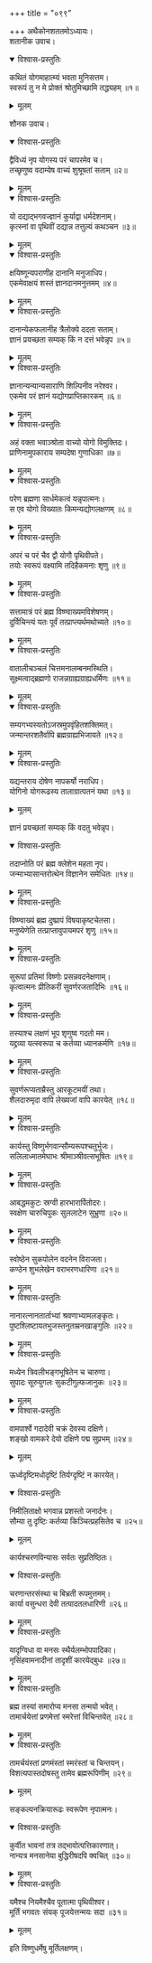 +++
title = "०९९"

+++
अथैकोनशततमोऽध्यायः।  
शतानीक उवाच।  

<details open><summary>विश्वास-प्रस्तुतिः</summary>

कथितं योगमाहात्म्यं भवता मुनिसत्तम।  
स्वरूपं तु न मे प्रोक्तं श्रोतुमिच्छामि तद्ध्यहम् ॥१॥
</details>

<details><summary>मूलम्</summary>

कथितं योगमाहात्म्यं भवता मुनिसत्तम।  
स्वरूपं तु न मे प्रोक्तं श्रोतुमिच्छामि तद्ध्यहम् ॥१॥
</details>

शौनक उवाच।  

<details open><summary>विश्वास-प्रस्तुतिः</summary>

द्वैविध्यं नृप योगस्य परं चापरमेव च।  
तच्छृणुष्व वदाम्येष वाच्यं शुश्रूषतां सताम् ॥२॥
</details>

<details><summary>मूलम्</summary>

द्वैविध्यं नृप योगस्य परं चापरमेव च।  
तच्छृणुष्व वदाम्येष वाच्यं शुश्रूषतां सताम् ॥२॥
</details>


<details open><summary>विश्वास-प्रस्तुतिः</summary>

यो दद्याद्भगवज्ज्ञानं कुर्याद्वा धर्मदेशनाम्।  
कृत्स्नां वा पृथिवीं दद्यान्न तत्तुल्यं कथञ्चन ॥३॥
</details>

<details><summary>मूलम्</summary>

यो दद्याद्भगवज्ज्ञानं कुर्याद्वा धर्मदेशनाम्।  
कृत्स्नां वा पृथिवीं दद्यान्न तत्तुल्यं कथञ्चन ॥३॥
</details>


<details open><summary>विश्वास-प्रस्तुतिः</summary>

क्षयिष्णून्यपराणीह दानानि मनुजाधिप।  
एकमेवाक्षयं शस्तं ज्ञानदानमनुत्तमम् ॥४॥
</details>

<details><summary>मूलम्</summary>

क्षयिष्णून्यपराणीह दानानि मनुजाधिप।  
एकमेवाक्षयं शस्तं ज्ञानदानमनुत्तमम् ॥४॥
</details>


<details open><summary>विश्वास-प्रस्तुतिः</summary>

दानान्येकफलानीह त्रैलोक्ये ददता सताम्।  
ज्ञानं प्रयच्छता सम्यक् किं न दत्तं भवेन्नृप ॥५॥
</details>

<details><summary>मूलम्</summary>

दानान्येकफलानीह त्रैलोक्ये ददता सताम्।  
ज्ञानं प्रयच्छता सम्यक् किं न दत्तं भवेन्नृप ॥५॥
</details>


<details open><summary>विश्वास-प्रस्तुतिः</summary>

ज्ञानान्यन्यान्यसाराणि शिल्पिनीव नरेश्वर।  
एकमेव परं ज्ञानं यद्योगप्राप्तिकारकम् ॥६॥
</details>

<details><summary>मूलम्</summary>

ज्ञानान्यन्यान्यसाराणि शिल्पिनीव नरेश्वर।  
एकमेव परं ज्ञानं यद्योगप्राप्तिकारकम् ॥६॥
</details>


<details open><summary>विश्वास-प्रस्तुतिः</summary>

अहं वक्ता भवाञ्श्रोता वाच्यो योगो विमुक्तिदः।  
प्राणिनामुपकाराय सम्पदेषा गुणाधिका ॥७॥
</details>

<details><summary>मूलम्</summary>

अहं वक्ता भवाञ्श्रोता वाच्यो योगो विमुक्तिदः।  
प्राणिनामुपकाराय सम्पदेषा गुणाधिका ॥७॥
</details>


<details open><summary>विश्वास-प्रस्तुतिः</summary>

परेण ब्रह्मणा सार्धमेकत्वं यन्नृपात्मनः।  
स एव योगो विख्यातः किमन्यद्योगलक्षणम् ॥८॥
</details>

<details><summary>मूलम्</summary>

परेण ब्रह्मणा सार्धमेकत्वं यन्नृपात्मनः।  
स एव योगो विख्यातः किमन्यद्योगलक्षणम् ॥८॥
</details>


<details open><summary>विश्वास-प्रस्तुतिः</summary>

अपरं च परं चैव द्वौ योगौ पृथिवीपते।  
तयोः स्वरूपं वक्ष्यामि तदिहैकमनाः शृणु ॥९॥
</details>

<details><summary>मूलम्</summary>

अपरं च परं चैव द्वौ योगौ पृथिवीपते।  
तयोः स्वरूपं वक्ष्यामि तदिहैकमनाः शृणु ॥९॥
</details>


<details open><summary>विश्वास-प्रस्तुतिः</summary>

सत्तामात्रं परं ब्रह्म विष्ण्वाख्यमविशेषणम्।  
दुर्विचिन्त्यं यतः पूर्वं तत्प्राप्त्यर्थमथोच्यते ॥१०॥
</details>

<details><summary>मूलम्</summary>

सत्तामात्रं परं ब्रह्म विष्ण्वाख्यमविशेषणम्।  
दुर्विचिन्त्यं यतः पूर्वं तत्प्राप्त्यर्थमथोच्यते ॥१०॥
</details>


<details open><summary>विश्वास-प्रस्तुतिः</summary>

वातालीचञ्चलं चित्तमनालम्बनमस्थिति।  
सूक्ष्मत्वाद्ब्रह्मणो राजन्नग्राह्यग्राह्यधर्मिणः ॥११॥
</details>

<details><summary>मूलम्</summary>

वातालीचञ्चलं चित्तमनालम्बनमस्थिति।  
सूक्ष्मत्वाद्ब्रह्मणो राजन्नग्राह्यग्राह्यधर्मिणः ॥११॥
</details>


<details open><summary>विश्वास-प्रस्तुतिः</summary>

सम्यगभ्यस्यतोऽजस्रमुपवृंहितशक्तिमत्।  
जन्मान्तरशतैर्वापि ब्रह्मग्राह्यभिजायते ॥१२॥
</details>

<details><summary>मूलम्</summary>

सम्यगभ्यस्यतोऽजस्रमुपवृंहितशक्तिमत्।  
जन्मान्तरशतैर्वापि ब्रह्मग्राह्यभिजायते ॥१२॥
</details>


<details open><summary>विश्वास-प्रस्तुतिः</summary>

यद्यन्तराय दोषेण नापकर्षो नराधिप।  
योगिनो योगरूढस्य तालाग्रात्पतनं यथा ॥१३॥
</details>

<details><summary>मूलम्</summary>

यद्यन्तराय दोषेण नापकर्षो नराधिप।  
योगिनो योगरूढस्य तालाग्रात्पतनं यथा ॥१३॥
</details>

ज्ञानं प्रयच्छतां सम्यक् किं वदतु भवेन्नृप।  

<details open><summary>विश्वास-प्रस्तुतिः</summary>

तदाप्नोति परं ब्रह्म क्लेशेन महता नृप।  
जन्माभ्यासान्तरोत्थेन विज्ञानेन समेधितः ॥१४॥
</details>

<details><summary>मूलम्</summary>

तदाप्नोति परं ब्रह्म क्लेशेन महता नृप।  
जन्माभ्यासान्तरोत्थेन विज्ञानेन समेधितः ॥१४॥
</details>


<details open><summary>विश्वास-प्रस्तुतिः</summary>

विष्ण्वाख्यं ब्रह्म दुष्प्रापं विषयाकृष्टचेतसा।  
मनुष्येणेति तत्प्राप्तावुपायमपरं शृणु ॥१५॥
</details>

<details><summary>मूलम्</summary>

विष्ण्वाख्यं ब्रह्म दुष्प्रापं विषयाकृष्टचेतसा।  
मनुष्येणेति तत्प्राप्तावुपायमपरं शृणु ॥१५॥
</details>


<details open><summary>विश्वास-प्रस्तुतिः</summary>

सुरूपां प्रतिमां विष्णोः प्रसन्नवदनेक्षणाम्।  
कृत्वात्मनः प्रीतिकरीं सुवर्णरजतादिभिः ॥१६॥
</details>

<details><summary>मूलम्</summary>

सुरूपां प्रतिमां विष्णोः प्रसन्नवदनेक्षणाम्।  
कृत्वात्मनः प्रीतिकरीं सुवर्णरजतादिभिः ॥१६॥
</details>


<details open><summary>विश्वास-प्रस्तुतिः</summary>

तस्याश्च लक्षणं भूप शृणुष्व गदतो मम।  
यद्द्रव्या यत्स्वरूपा च कर्तव्या ध्यानकर्मणि ॥१७॥
</details>

<details><summary>मूलम्</summary>

तस्याश्च लक्षणं भूप शृणुष्व गदतो मम।  
यद्द्रव्या यत्स्वरूपा च कर्तव्या ध्यानकर्मणि ॥१७॥
</details>


<details open><summary>विश्वास-प्रस्तुतिः</summary>

सुवर्णरूप्यताम्रैस्तु आरकूटमयीं तथा।  
शैलदारुमृदा वापि लेख्यजां वापि कारयेत् ॥१८॥
</details>

<details><summary>मूलम्</summary>

सुवर्णरूप्यताम्रैस्तु आरकूटमयीं तथा।  
शैलदारुमृदा वापि लेख्यजां वापि कारयेत् ॥१८॥
</details>


<details open><summary>विश्वास-प्रस्तुतिः</summary>

कार्यस्तु विष्णुर्भगवान्सौम्यरूपश्चतुर्भुजः।  
सलिलाध्मातमेघाभः श्रीमाञ्श्रीवत्सभूषितः ॥१९॥
</details>

<details><summary>मूलम्</summary>

कार्यस्तु विष्णुर्भगवान्सौम्यरूपश्चतुर्भुजः।  
सलिलाध्मातमेघाभः श्रीमाञ्श्रीवत्सभूषितः ॥१९॥
</details>


<details open><summary>विश्वास-प्रस्तुतिः</summary>

आबद्धमकुटः स्रग्वी हारभारार्पितोदरः।  
स्वक्षेण चारुचिपुकः सुललाटेन सुभ्रुणा ॥२०॥
</details>

<details><summary>मूलम्</summary>

आबद्धमकुटः स्रग्वी हारभारार्पितोदरः।  
स्वक्षेण चारुचिपुकः सुललाटेन सुभ्रुणा ॥२०॥
</details>


<details open><summary>विश्वास-प्रस्तुतिः</summary>

स्वोष्ठेन सुकपोलेन वदनेन विराजता।  
कण्ठेन शुभलेखेन वराभरणधारिणा ॥२१॥
</details>

<details><summary>मूलम्</summary>

स्वोष्ठेन सुकपोलेन वदनेन विराजता।  
कण्ठेन शुभलेखेन वराभरणधारिणा ॥२१॥
</details>


<details open><summary>विश्वास-प्रस्तुतिः</summary>

नानारत्नानतार्ताभ्यां श्रवणाभ्यामलङ्कृतः।  
पुष्टश्लिष्टायतभुजस्तनुताम्रनखाङ्गुलिः ॥२२॥
</details>

<details><summary>मूलम्</summary>

नानारत्नानतार्ताभ्यां श्रवणाभ्यामलङ्कृतः।  
पुष्टश्लिष्टायतभुजस्तनुताम्रनखाङ्गुलिः ॥२२॥
</details>


<details open><summary>विश्वास-प्रस्तुतिः</summary>

मध्येन त्रिवलीभङ्गभूषितेन च चारुणा।  
सुपादः सूरुयुगलः सुकटीगुल्फजानुकः ॥२३॥
</details>

<details><summary>मूलम्</summary>

मध्येन त्रिवलीभङ्गभूषितेन च चारुणा।  
सुपादः सूरुयुगलः सुकटीगुल्फजानुकः ॥२३॥
</details>


<details open><summary>विश्वास-प्रस्तुतिः</summary>

वामपार्श्वे गदादेवी चक्रं देवस्य दक्षिणे।  
शङ्खो वामकरे देयो दक्षिणे पद्म सुप्रभम् ॥२४॥
</details>

<details><summary>मूलम्</summary>

वामपार्श्वे गदादेवी चक्रं देवस्य दक्षिणे।  
शङ्खो वामकरे देयो दक्षिणे पद्म सुप्रभम् ॥२४॥
</details>

ऊर्ध्वदृष्टिमधोदृष्टिं तिर्यग्दृष्टिं न कारयेत्।  

<details open><summary>विश्वास-प्रस्तुतिः</summary>

निमीलिताक्षो भगवान्न प्रशस्तो जनार्दनः।  
सौम्या तु दृष्टिः कर्तव्या किञ्चित्प्रहसितेव च ॥२५॥
</details>

<details><summary>मूलम्</summary>

निमीलिताक्षो भगवान्न प्रशस्तो जनार्दनः।  
सौम्या तु दृष्टिः कर्तव्या किञ्चित्प्रहसितेव च ॥२५॥
</details>

कार्यश्चरणविन्यासः सर्वतः सुप्रतिष्ठितः।  

<details open><summary>विश्वास-प्रस्तुतिः</summary>

चरणान्तरसंस्था च बिभ्रती रूपमुत्तमम्।  
कार्या वसुन्धरा देवी तत्पादतलधारिणी ॥२६॥
</details>

<details><summary>मूलम्</summary>

चरणान्तरसंस्था च बिभ्रती रूपमुत्तमम्।  
कार्या वसुन्धरा देवी तत्पादतलधारिणी ॥२६॥
</details>


<details open><summary>विश्वास-प्रस्तुतिः</summary>

यादृग्विधा वा मनसः स्थैर्यलम्भोपपादिका।  
नृसिंहवामनादीनां तादृशीं कारयेद्बुधः ॥२७॥
</details>

<details><summary>मूलम्</summary>

यादृग्विधा वा मनसः स्थैर्यलम्भोपपादिका।  
नृसिंहवामनादीनां तादृशीं कारयेद्बुधः ॥२७॥
</details>


<details open><summary>विश्वास-प्रस्तुतिः</summary>

ब्रह्म तस्यां समारोप्य मनसा तन्मयो भवेत्।  
तामार्चयेत्तां प्रणमेत्तां स्मरेत्तां विचिन्तयेत् ॥२८॥
</details>

<details><summary>मूलम्</summary>

ब्रह्म तस्यां समारोप्य मनसा तन्मयो भवेत्।  
तामार्चयेत्तां प्रणमेत्तां स्मरेत्तां विचिन्तयेत् ॥२८॥
</details>


<details open><summary>विश्वास-प्रस्तुतिः</summary>

तामर्चयंस्तां प्रणमंस्तां स्मरंस्तां च चिन्तयन्।  
विशत्यपास्तदोषस्तु तामेव ब्रह्मरूपिणीम् ॥२९॥
</details>

<details><summary>मूलम्</summary>

तामर्चयंस्तां प्रणमंस्तां स्मरंस्तां च चिन्तयन्।  
विशत्यपास्तदोषस्तु तामेव ब्रह्मरूपिणीम् ॥२९॥
</details>

सङ्कल्पनक्रियारूढः स्वरूपेण नृपात्मनः।  

<details open><summary>विश्वास-प्रस्तुतिः</summary>

कुर्वीत भावनां तत्र तद्भावोत्पत्तिकारणात्।  
नान्यत्र मनसानेया बुद्धिरीषदपि क्वचित् ॥३०॥
</details>

<details><summary>मूलम्</summary>

कुर्वीत भावनां तत्र तद्भावोत्पत्तिकारणात्।  
नान्यत्र मनसानेया बुद्धिरीषदपि क्वचित् ॥३०॥
</details>


<details open><summary>विश्वास-प्रस्तुतिः</summary>

यमैश्च नियमैश्चैव पूतात्मा पृथिवीश्वर।  
मूर्तिं भगवतः संयक् पूजयेत्तन्मयः सदा ॥३१॥
</details>

<details><summary>मूलम्</summary>

यमैश्च नियमैश्चैव पूतात्मा पृथिवीश्वर।  
मूर्तिं भगवतः संयक् पूजयेत्तन्मयः सदा ॥३१॥
</details>

इति विष्णुधर्मेषु मूर्तिलक्षणम्।  
